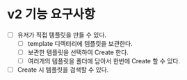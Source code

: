 # v2 기능 요구사항

- [ ] 유저가 직접 템플릿을 만들 수 있다.
  - [ ] template 디렉터리에 템플릿을 보관한다.
  - [ ] 보관한 템플릿을 선택하여 Create 한다.
  - [ ] 여러개의 템플릿을 폴더에 담아서 한번에 Create 할 수 있다.
- [ ] Create 시 템플릿을 검색할 수 있다.
